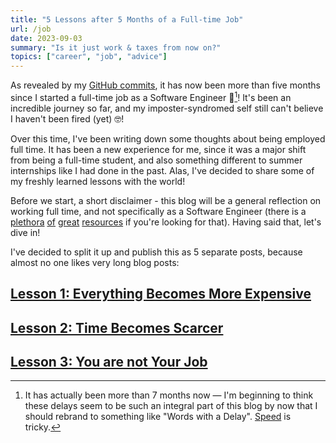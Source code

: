 ```yaml
---
title: "5 Lessons after 5 Months of a Full-time Job"
url: /job
date: 2023-09-03
summary: "Is it just work & taxes from now on?"
topics: ["career", "job", "advice"]
---
```


As revealed by my [GitHub commits](https://github.com/adam-everest), it has now been more than five months since I started a full-time job as a Software Engineer 🎉[^1]! It's been an incredible journey so far, and my imposter-syndromed self still can't believe I haven't been fired (yet) 🤓!

Over this time, I've been writing down some thoughts about being employed full time. It has been a new experience for me, since it was a major shift from being a full-time student, and also something different to summer internships like I had done in the past. Alas, I've decided to share some of my freshly learned lessons with the world!

Before we start, a short disclaimer - this blog will be a general reflection on working full time, and not specifically as a Software Engineer (there is a [plethora](https://www.learninpublic.org/) [of](https://bigmachine.io/products/the-imposters-handbook/) [great](https://pragprog.com/titles/tpp20/the-pragmatic-programmer-20th-anniversary-edition/) [resources](https://mukulrathi.com/facebook-internship-advice/) if you're looking for that). Having said that, let's dive in!

I've decided to split it up and publish this as 5 separate posts, because almost no one likes very long blog posts:

## [Lesson 1: Everything Becomes More Expensive](/expensive)

## [Lesson 2: Time Becomes Scarcer](/scarce)

## [Lesson 3: You are not Your Job](/notjob)


[^1]: It has actually been more than 7 months now — I'm beginning to think these delays seem to be such an integral part of this blog by now that I should rebrand to something like "Words with a Delay". [Speed](https://jsomers.net/blog/speed-matters) is tricky.
